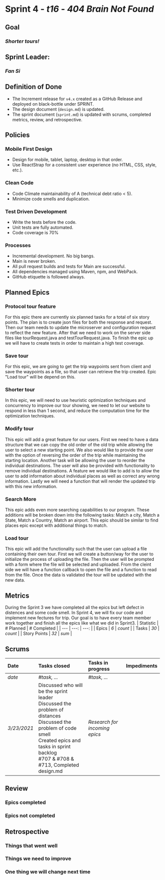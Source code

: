 # Sprint 4 - *t16* - *404 Brain Not Found*

## Goal
### *Shorter tours!*

## Sprint Leader: 
### *Fan Si*

## Definition of Done

* The Increment release for `v4.x` created as a GitHub Release and deployed on black-bottle under SPRINT.
* The design document (`design.md`) is updated.
* The sprint document (`sprint.md`) is updated with scrums, completed metrics, review, and retrospective.

## Policies

### Mobile First Design
* Design for mobile, tablet, laptop, desktop in that order.
* Use ReactStrap for a consistent user experience (no HTML, CSS, style, etc.).

### Clean Code
* Code Climate maintainability of A (technical debt ratio < 5).
* Minimize code smells and duplication.

### Test Driven Development
* Write the tests before the code.
* Unit tests are fully automated.
* Code coverage is 70%

### Processes
* Incremental development.  No big bangs.
* Main is never broken. 
* All pull request builds and tests for Main are successful.
* All dependencies managed using Maven, npm, and WebPack.
* GitHub etiquette is followed always.


## Planned Epics

### Protocol tour feature
For this epic there are currently six planned tasks for a total of six story points. The plan is to create json files for both the response and request. Then our team needs to update the microserver and configuration request to reflect the new feature. After that we need to work on the server side files like tourRequest.java and testTourRequest.java. To finish the epic up we will have to create tests in order to maintain a high test coverage.

### Save tour
For this epic, we are going to get the trip waypoints sent from client and save the waypoints as a file, so that user can retrieve the trip created. Epic "Load tour" will be depend on this.

### Shorter tour
In this epic, we will need to use heuristic optimization techniques and concurrency to improve our tour showing, we need to let our website to respond in less than 1 second, and reduce the computation time for the optimization techniques.

### Modify tour

This epic will add a great feature for our users. First we need to have a data structure that we can copy the old order of the old trip while allowing the user to select a new starting point. We also would like to provide the user with the option of reversing the order of the trip while maintaining the starting location. Another task will be allowing the user to reorder the individual destinations. The user will also be provided with functionality to remove individual destinations. A feature we would like to add is to allow the user to add information about individual places as well as correct any wrong information. Lastly we will need a function that will render the updated trip with this new information.

### Search More

This epic adds even more searching capabilities to our program. These additions will be broken down into the following tasks: Match a city, Match a State, Match a Country, Match an airport. This epic should be similar to find places epic except with additional things to match.

### Load tour

This epic will add the functionality such that the user can upload a file containing their own tour. First we will create a button/way for the user to initialize the process of uploading the file. Then the user will be prompted with a form where the file will be selected and uploaded. From the cleint side we will have a function callback to open the file and a function to read from the file. Once the data is validated the tour will be updated with the new data.

## Metrics
During the Sprint 3 we have completed all the epics but left defect in distences and some code smell. In Sprint 4, we will fix our code and implement new fectures for trip. Our goal is to have every team member work together and finish all the epics like what we did in Sprint3.
| Statistic | # Planned | # Completed |
| --- | ---: | ---: |
| Epics | *6* | *count* |
| Tasks |  *30*   | *count* | 
| Story Points |  *32*  | *sum* | 


## Scrums

| Date | Tasks closed  | Tasks in progress | Impediments |
| :--- | :--- | :--- | :--- |
| *date* | *#task, ...* | *#task, ...* |  | 
| *3/23/2021* | Discussed who will be the sprint leader <br /> Discussed the problem of distances <br /> Discussed the problem of code smell <br /> Created epics and tasks in sprint backlog <br /> #707 & #708 & #713, Completed design.md | *Research for incoming epics* |  |

## Review

### Epics completed  

### Epics not completed 

## Retrospective

### Things that went well

### Things we need to improve

### One thing we will change next time
